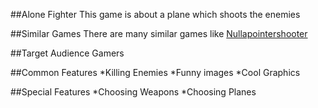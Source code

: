 ##Alone Fighter
This game is about a plane which shoots the enemies

##Similar Games
There are many similar games like [Nullapointershooter](https://github.com/stratigos/AndroidArcadeGame)

##Target Audience
Gamers

##Common Features
*Killing Enemies
*Funny images
*Cool Graphics

##Special Features
*Choosing Weapons
*Choosing Planes